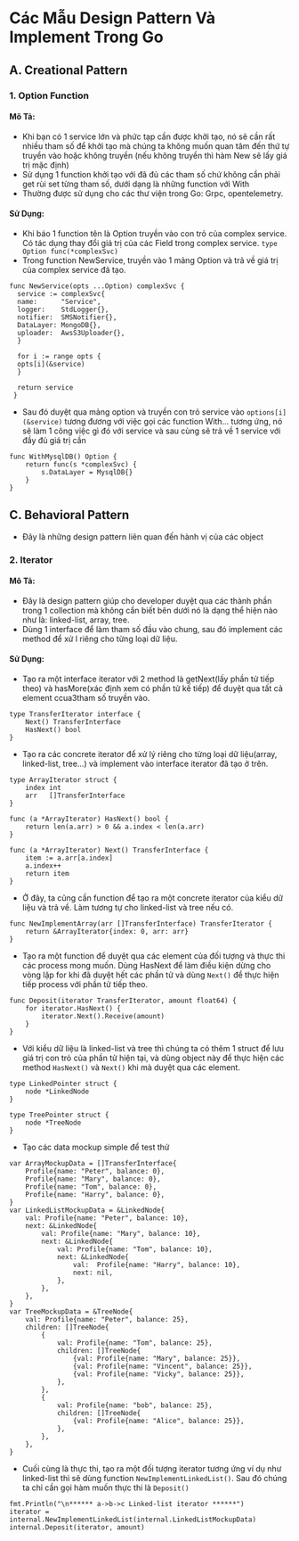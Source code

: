 # Các Mẫu Design Pattern Và Implement Trong Go

## A. Creational Pattern

### 1. Option Function

#### Mô Tả:
- Khi bạn có 1 service lớn và phức tạp cần được khởi tạo, nó sẽ cần rất nhiều tham số để khởi tạo mà chúng ta không muốn quan tâm đến thứ tự truyền vào hoặc không truyền (nếu không truyền thì hàm New sẽ lấy giá trị mặc định)
- Sử dụng 1 function khởi tạo với đâ đủ các tham số chứ không cần phải get rùi set từng tham số, dưới dạng là những function với With
- Thường được sử dụng cho các thư viện trong Go: Grpc, opentelemetry.

#### Sử Dụng:
- Khi báo 1 function tên là Option truyền vào con trỏ của complex service. Có tác dụng thay đổi giá trị của các Field trong complex service. `type Option func(*complexSvc)`
- Trong function NewService, truyền vào 1 mảng Option và trả về giá trị của complex service đã tạo.

```` 
func NewService(opts ...Option) complexSvc {
  service := complexSvc{
  name:      "Service",
  logger:    StdLogger{},
  notifier:  SMSNotifier{},
  DataLayer: MongoDB{},
  uploader:  AwsS3Uploader{},
  }

  for i := range opts {
  opts[i](&service)
  }

  return service
 }
````

- Sau đó duyệt qua mảng option và truyền con trỏ service vào `options[i](&service)` tương đương với việc gọi các function With... tương ứng, nó sẽ làm 1 công việc gì đó với service và sau cùng sẽ trả về 1 service với đầy đủ giá trị cần
````
func WithMysqlDB() Option {
	return func(s *complexSvc) {
		s.DataLayer = MysqlDB{}
	}
}
````

## C. Behavioral Pattern
- Đây là những design pattern liên quan đến hành vị của các object
### 2. Iterator
#### Mô Tả:
- Đây là design pattern giúp cho developer duyệt qua các thành phần trong 1 collection mà không cần biết bên dưới nó là dạng thể hiện nào như là: linked-list, array, tree.
- Dùng 1 interface để làm tham số đầu vào chung, sau đó implement các method để xử l riêng cho từng loại dữ liệu.
#### Sử Dụng:
- Tạo ra một interface iterator với 2 method là getNext(lấy phần tử tiếp theo) và hasMore(xác định xem có phần tử kế tiếp) để duyệt qua tất cả element ccua3tham số truyền vào.
````
type TransferIterator interface {
	Next() TransferInterface
	HasNext() bool
}
````
- Tạo ra các concrete iterator để xử lý riêng cho từng loại dữ liệu(array, linked-list, tree...) và implement vào interface iterator đã tạo ở trên.
````
type ArrayIterator struct {
	index int
	arr   []TransferInterface
}

func (a *ArrayIterator) HasNext() bool {
	return len(a.arr) > 0 && a.index < len(a.arr)
}

func (a *ArrayIterator) Next() TransferInterface {
	item := a.arr[a.index]
	a.index++
	return item
}
````
- Ở đây, ta cũng cần function để tạo ra một concrete iterator của kiểu dữ liệu và trả về. Làm tương tự cho linked-list và tree nếu có.
````
func NewImplementArray(arr []TransferInterface) TransferIterator {
	return &ArrayIterator{index: 0, arr: arr}
}
````
- Tạo ra một function để duyệt qua các element của đối tượng và thực thi các process mong muốn. Dùng HasNext để làm điều kiện dừng cho vòng lặp for khi đã duyệt hết các phần tử và dùng `Next()` để thực hiện tiếp process với phần tử tiếp theo.
````
func Deposit(iterator TransferIterator, amount float64) {
	for iterator.HasNext() {
		iterator.Next().Receive(amount)
	}
}
````
- Với kiểu dữ liệu là linked-list và tree thì chúng ta có thêm 1 struct để lưu giá trị con trỏ của phần tử hiện tại, và dùng object này để thực hiện các method `HasNext()` và `Next()` khi mà duyệt qua các element.
````
type LinkedPointer struct {
	node *LinkedNode
}

type TreePointer struct {
	node *TreeNode
}
````
- Tạo các data mockup simple để test thử 
````
var ArrayMockupData = []TransferInterface{
	Profile{name: "Peter", balance: 0},
	Profile{name: "Mary", balance: 0},
	Profile{name: "Tom", balance: 0},
	Profile{name: "Harry", balance: 0},
}
var LinkedListMockupData = &LinkedNode{
	val: Profile{name: "Peter", balance: 10},
	next: &LinkedNode{
		val: Profile{name: "Mary", balance: 10},
		next: &LinkedNode{
			val: Profile{name: "Tom", balance: 10},
			next: &LinkedNode{
				val:  Profile{name: "Harry", balance: 10},
				next: nil,
			},
		},
	},
}
var TreeMockupData = &TreeNode{
	val: Profile{name: "Peter", balance: 25},
	children: []TreeNode{
		{
			val: Profile{name: "Tom", balance: 25},
			children: []TreeNode{
				{val: Profile{name: "Mary", balance: 25}},
				{val: Profile{name: "Vincent", balance: 25}},
				{val: Profile{name: "Vicky", balance: 25}},
			},
		},
		{
			val: Profile{name: "bob", balance: 25},
			children: []TreeNode{
				{val: Profile{name: "Alice", balance: 25}},
			},
		},
	},
}
````
- Cuối cùng là thực thi, tạo ra một đối tượng iterator tương ứng ví dụ như linked-list thì sẽ dùng function `NewImplementLinkedList()`. Sau đó chúng ta chỉ cần gọi hàm muốn thực thi là `Deposit()`
````
fmt.Println("\n****** a->b->c Linked-list iterator ******")
iterator = internal.NewImplementLinkedList(internal.LinkedListMockupData)
internal.Deposit(iterator, amount)
````